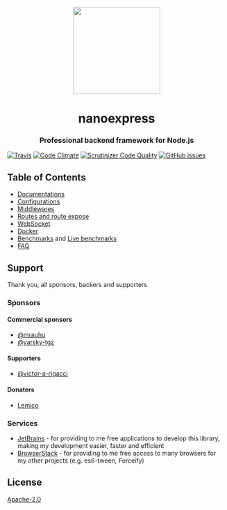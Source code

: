 <p align="center">

<img src="https://gblobscdn.gitbook.com/assets%2F-M1ejn7fVvN8DITsnKKs%2F-M24-WfIBJzIO_iGCiJ2%2F-M24-xNAI9CDmWJWk3YR%2Fpng-512-black.png?alt=media&token=387de1d2-2586-42d0-aa10-a8134f0eabf9" width="200" />
</p>

<h1 align="center">nanoexpress</h1>

<h3 align="center">Professional backend framework for Node.js</h3>

[![Travis](https://img.shields.io/travis/nanoexpress/pro.svg)](http://github.com/nanoexpress/pro)
[![Code Climate](https://codeclimate.com/github/nanoexpress/pro/badges/gpa.svg)](https://codeclimate.com/github/nanoexpress/pro)
[![Scrutinizer Code Quality](https://scrutinizer-ci.com/g/nanoexpress/pro/badges/quality-score.png?b=master)](https://scrutinizer-ci.com/g/nanoexpress/pro/?branch=master)
[![GitHub issues](https://img.shields.io/github/issues/nanoexpress/pro.svg)](http://github.com/nanoexpress/pro/issues)

<!-- [![Coverage Status](https://coveralls.io/repos/github/nanoexpress/pro/badge.svg?branch=master)](https://coveralls.io/github/nanoexpress/pro?branch=master) -->

## Table of Contents

- [Documentations](https://nanoexpress.js.org)
- [Configurations](https://nanoexpress.js.org/server#simple-version)
- [Middlewares](https://nanoexpress.js.org/middlewares)
- [Routes and route expose](https://nanoexpress.js.org/routes)
- [WebSocket](https://nanoexpress.js.org/websocket)
- [Docker](https://nanoexpress.js.org/docker-linux)
- [Benchmarks](https://nanoexpress.js.org/benchmark) and [Live benchmarks](https://github.com/the-benchmarker/web-frameworks#results)
- [FAQ](https://nanoexpress.js.org/support/faq)

## Support

Thank you, all sponsors, backers and supporters

### Sponsors

#### Commercial sponsors

- [@mrauhu](https://github.com/mrauhu)
- [@yarsky-tgz](https://github.com/yarsky-tgz)

#### Supporters

- [@victor-a-rigacci](https://github.com/victor-a-rigacci)

#### Donaters

- [Lemico](https://github.com/nanoexpress/pro/issues/44)

### Services

- [JetBrains](https://www.jetbrains.com/) - for providing to me free applications to develop this library, making my development easier, faster and efficient
- [BrowserStack](https://www.browserstack.com/) - for providing to me free access to many browsers for my other projects (e.g. es6-tween, Forceify)

## License

[Apache-2.0](https://nanoexpress.js.org/license)
